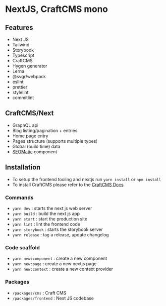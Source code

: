 # NextJS, CraftCMS mono

## Features

- Next JS
- Tailwind
- Storybook
- Typescript
- CraftCMS
- Hygen generator
- Lerna
- @svgr/webpack
- eslint
- prettier
- stylelint
- commitlint

## CraftCMS/Next

- GraphQL api
- Blog listing/pagination + entries
- Home page entry
- Pages structure (supports multiple types)
- Global (build time) data
- [SEOMatic](https://github.com/nystudio107/craft-seomatic) component

## Installation

- To setup the frontend tooling and nextjs run `yarn install` or `npm install`
- To install CraftCMS please refer to the [CraftCMS Docs](https://craftcms.com/docs/3.x/installation.html)

### Commands

- `yarn dev` : starts the next js web server
- `yarn build` : build the next js app
- `yarn start` : start the production site
- `yarn lint` : lint the frontend code
- `yarn storybook` : starts the storybook server
- `yarn release` : tag a release, update changelog

### Code scaffold

- `yarn new:component` : create a new component
- `yarn new:page` : create a new nextjs page
- `yarn new:context` : create a new context provider

### Packages

- `/packages/cms` : Craft CMS
- `/packages/frontend` : Next JS codebase
